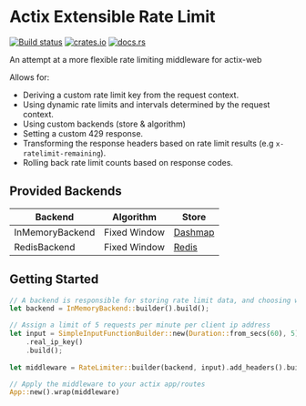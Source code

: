 # Actix Extensible Rate Limit

[![Build status](https://github.com/jacob-pro/actix-extensible-rate-limit/actions/workflows/rust.yml/badge.svg)](https://github.com/jacob-pro/actix-extensible-rate-limit/actions)
[![crates.io](https://img.shields.io/crates/v/actix-extensible-rate-limit.svg)](https://crates.io/crates/actix-extensible-rate-limit)
[![docs.rs](https://docs.rs/actix-extensible-rate-limit/badge.svg)](https://docs.rs/actix-extensible-rate-limit/latest/actix-extensible-rate-limit/)

An attempt at a more flexible rate limiting middleware for actix-web

Allows for:

- Deriving a custom rate limit key from the request context.
- Using dynamic rate limits and intervals determined by the request context.
- Using custom backends (store & algorithm)
- Setting a custom 429 response.
- Transforming the response headers based on rate limit results (e.g `x-ratelimit-remaining`).
- Rolling back rate limit counts based on response codes.

## Provided Backends

| Backend         | Algorithm    | Store                                          |
|-----------------|--------------|------------------------------------------------|
| InMemoryBackend | Fixed Window | [Dashmap](https://github.com/xacrimon/dashmap) |
| RedisBackend    | Fixed Window | [Redis](https://github.com/mitsuhiko/redis-rs) |

## Getting Started

```rust
// A backend is responsible for storing rate limit data, and choosing whether to allow/deny requests
let backend = InMemoryBackend::builder().build();

// Assign a limit of 5 requests per minute per client ip address
let input = SimpleInputFunctionBuilder::new(Duration::from_secs(60), 5)
    .real_ip_key()
    .build();
    
let middleware = RateLimiter::builder(backend, input).add_headers().build();

// Apply the middleware to your actix app/routes
App::new().wrap(middleware)
```

